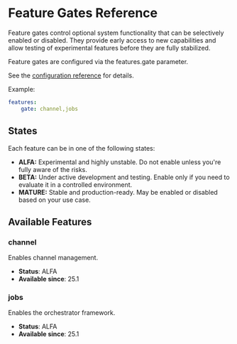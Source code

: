 # Feature Gates Reference

Feature gates control optional system functionality that can be selectively enabled or disabled.
They provide early access to new capabilities and allow testing of experimental features before they are fully stabilized.

Feature gates are configured via the features.gate parameter.

See the [configuration reference](../config-reference/features.md#gate) for details.

Example:
``` yaml
features:
    gate: channel,jobs
```

## States

Each feature can be in one of the following states:

- **ALFA:** Experimental and highly unstable. Do not enable unless you're fully aware of the risks.
- **BETA:** Under active development and testing. Enable only if you need to evaluate it in a controlled environment.
- **MATURE:** Stable and production-ready. May be enabled or disabled based on your use case.


## Available Features

### channel

Enables channel management.

- **Status**: ALFA
- **Available since**: 25.1

### jobs

Enables the orchestrator framework.

- **Status**: ALFA
- **Available since**: 25.1